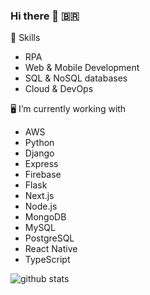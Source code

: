 ### Hi there 👋 🇧🇷


🤖 Skills
+ RPA
+ Web & Mobile Development
+ SQL & NoSQL databases
+ Cloud & DevOps

🖥️ I’m currently working with
+ AWS
+ Python
+ Django 
+ Express
+ Firebase
+ Flask
+ Next.js
+ Node.js
+ MongoDB
+ MySQL
+ PostgreSQL
+ React Native
+ TypeScript


![github stats](https://github-readme-stats.vercel.app/api?username=FehRoque&show_icons=true&theme=merko)


<!--
**FehRoque/FehRoque** is a ✨ _special_ ✨ repository because its `README.md` (this file) appears on your GitHub profile.

[![Used Languages](https://github-readme-stats.vercel.app/api/top-langs/?username=FehRoque&show_icons=true&theme=dark)]

Here are some ideas to get you started:

- 🔭 I’m currently working on ...
- 🌱 I’m currently learning ...
- 👯 I’m looking to collaborate on ...
- 🤔 I’m looking for help with ...
- 💬 Ask me about ...
- 📫 How to reach me: ...
- 😄 Pronouns: ...
- ⚡ Fun fact: ...
-->
